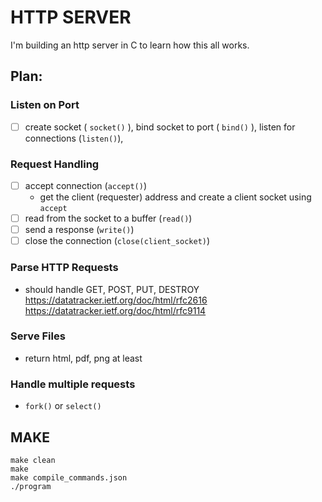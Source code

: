 # HTTP SERVER

I'm building an http server in C to learn how this all works.

## Plan:
### Listen on Port
- [ ] create socket ( `socket()` ), bind socket to port ( `bind()` ), listen for connections (`listen()`),
### Request Handling
- [ ] accept connection (`accept()`)
    - get the client (requester) address and create a client socket using `accept`
- [ ] read from the socket to a buffer (`read()`)
- [ ] send a response (`write()`)
- [ ] close the connection (`close(client_socket)`)
### Parse HTTP Requests
- should handle GET, POST, PUT, DESTROY
https://datatracker.ietf.org/doc/html/rfc2616
https://datatracker.ietf.org/doc/html/rfc9114
### Serve Files
- return html, pdf, png at least
### Handle multiple requests
- `fork()` or `select()`

## MAKE

```
make clean
make
make compile_commands.json
./program
```
